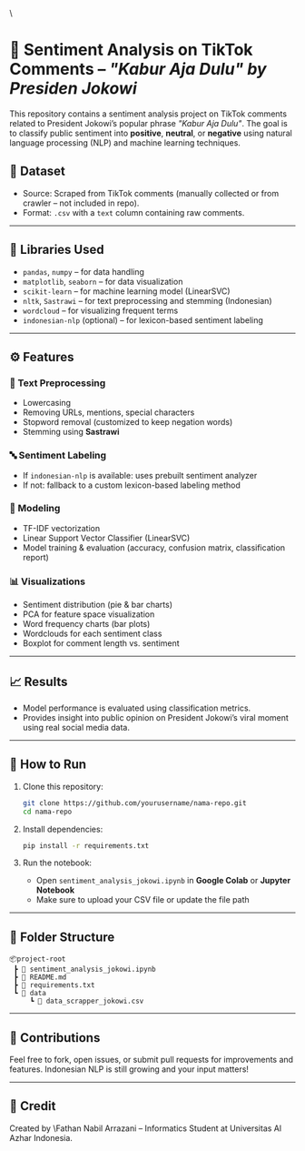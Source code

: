 \

# 🎯 Sentiment Analysis on TikTok Comments – *"Kabur Aja Dulu" by Presiden Jokowi*

This repository contains a sentiment analysis project on TikTok comments related to President Jokowi’s popular phrase *"Kabur Aja Dulu"*. The goal is to classify public sentiment into **positive**, **neutral**, or **negative** using natural language processing (NLP) and machine learning techniques.

## 📁 Dataset

* Source: Scraped from TikTok comments (manually collected or from crawler – not included in repo).
* Format: `.csv` with a `text` column containing raw comments.

---

## 🧰 Libraries Used

* `pandas`, `numpy` – for data handling
* `matplotlib`, `seaborn` – for data visualization
* `scikit-learn` – for machine learning model (LinearSVC)
* `nltk`, `Sastrawi` – for text preprocessing and stemming (Indonesian)
* `wordcloud` – for visualizing frequent terms
* `indonesian-nlp` (optional) – for lexicon-based sentiment labeling

---

## ⚙️ Features

### 🔄 Text Preprocessing

* Lowercasing
* Removing URLs, mentions, special characters
* Stopword removal (customized to keep negation words)
* Stemming using **Sastrawi**

### 🔤 Sentiment Labeling

* If `indonesian-nlp` is available: uses prebuilt sentiment analyzer
* If not: fallback to a custom lexicon-based labeling method

### 🧠 Modeling

* TF-IDF vectorization
* Linear Support Vector Classifier (LinearSVC)
* Model training & evaluation (accuracy, confusion matrix, classification report)

### 📊 Visualizations

* Sentiment distribution (pie & bar charts)
* PCA for feature space visualization
* Word frequency charts (bar plots)
* Wordclouds for each sentiment class
* Boxplot for comment length vs. sentiment

---

## 📈 Results

* Model performance is evaluated using classification metrics.
* Provides insight into public opinion on President Jokowi’s viral moment using real social media data.

---

## 📌 How to Run

1. Clone this repository:

   ```bash
   git clone https://github.com/yourusername/nama-repo.git
   cd nama-repo
   ```

2. Install dependencies:

   ```bash
   pip install -r requirements.txt
   ```

3. Run the notebook:

   * Open `sentiment_analysis_jokowi.ipynb` in **Google Colab** or **Jupyter Notebook**
   * Make sure to upload your CSV file or update the file path

---

## 📂 Folder Structure

```
📦project-root
 ┣ 📄 sentiment_analysis_jokowi.ipynb
 ┣ 📄 README.md
 ┣ 📄 requirements.txt
 ┗ 📂 data
     ┗ 📄 data_scrapper_jokowi.csv
```

---

## 🤝 Contributions

Feel free to fork, open issues, or submit pull requests for improvements and features. Indonesian NLP is still growing and your input matters!

---

## 🧠 Credit

Created by \Fathan Nabil Arrazani – Informatics Student at Universitas Al Azhar Indonesia.


